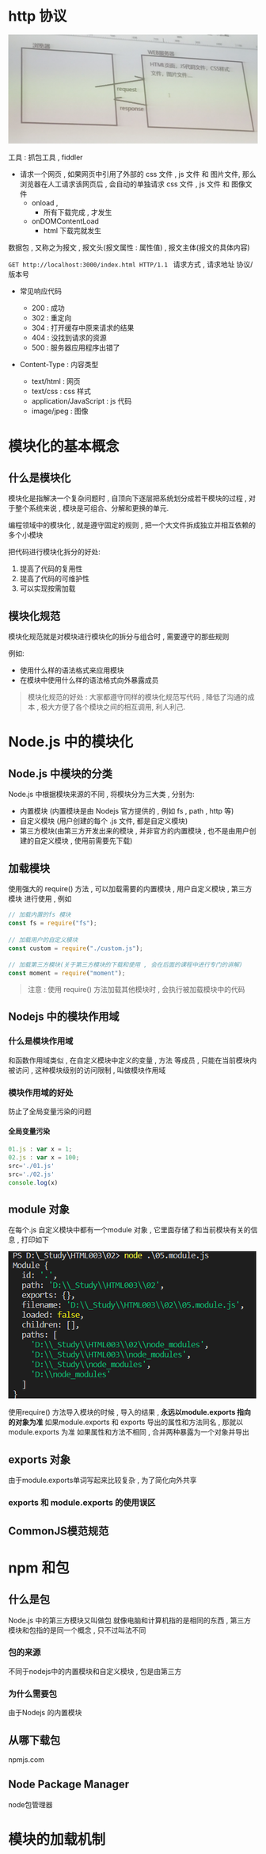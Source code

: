 # http 协议

![](../img/request%20response.png)

工具 : 抓包工具 , fiddler

-   请求一个网页 , 如果网页中引用了外部的 css 文件 , js 文件 和 图片文件, 那么浏览器在人工请求该网页后 , 会自动的单独请求 css 文件 , js 文件 和 图像文件
    -   onload ,
        -   所有下载完成 , 才发生
    -   onDOMContentLoad
        -   html 下载完就发生

数据包 , 又称之为报文 , 报文头(报文属性 : 属性值) , 报文主体(报文的具体内容)

`GET http://localhost:3000/index.html HTTP/1.1 `
请求方式 , 请求地址 协议/版本号

-   常见响应代码

    -   200 : 成功
    -   302 : 重定向
    -   304 : 打开缓存中原来请求的结果
    -   404 : 没找到请求的资源
    -   500 : 服务器应用程序出错了

-   Content-Type : 内容类型
    -   text/html : 网页
    -   text/css : css 样式
    -   application/JavaScript : js 代码
    -   image/jpeg : 图像

# 模块化的基本概念

## 什么是模块化

模块化是指解决一个复杂问题时 , 自顶向下逐层把系统划分成若干模块的过程 , 对于整个系统来说 , 模块是可组合、分解和更换的单元.

编程领域中的模块化 , 就是遵守固定的规则 , 把一个大文件拆成独立并相互依赖的多个小模块

把代码进行模块化拆分的好处:

1. 提高了代码的复用性
2. 提高了代码的可维护性
3. 可以实现按需加载

## 模块化规范

模块化规范就是对模块进行模块化的拆分与组合时 , 需要遵守的那些规则

例如:

-   使用什么样的语法格式来应用模块
-   在模块中使用什么样的语法格式向外暴露成员

> 模块化规范的好处 : 大家都遵守同样的模块化规范写代码 , 降低了沟通的成本 , 极大方便了各个模块之间的相互调用, 利人利己.

# Node.js 中的模块化

## Node.js 中模块的分类

Node.js 中根据模块来源的不同 , 将模块分为三大类 , 分别为:

-   内置模块 (内置模块是由 Nodejs 官方提供的 , 例如 fs , path , http 等)
-   自定义模块 (用户创建的每个 .js 文件, 都是自定义模块)
-   第三方模块(由第三方开发出来的模块 , 并非官方的内置模块 , 也不是由用户创建的自定义模块 , 使用前需要先下载)

## 加载模块

使用强大的 require() 方法 , 可以加载需要的内置模块 , 用户自定义模块 , 第三方模块 进行使用 , 例如

```js
// 加载内置的fs 模块
const fs = require("fs");

// 加载用户的自定义模块
const custom = require("./custom.js");

// 加载第三方模块(关于第三方模块的下载和使用 , 会在后面的课程中进行专门的讲解)
const moment = require("moment");
```

> 注意 : 使用 require() 方法加载其他模块时 , 会执行被加载模块中的代码

## Nodejs 中的模块作用域

### 什么是模块作用域

和函数作用域类似 , 在自定义模块中定义的变量 , 方法 等成员 , 只能在当前模块内被访问 , 这种模块级别的访问限制 , 叫做模块作用域

### 模块作用域的好处

防止了全局变量污染的问题

#### 全局变量污染

```js
01.js : var x = 1;
02.js : var x = 100;
src='./01.js'
src='./02.js'
console.log(x)
```

## module 对象
在每个.js 自定义模块中都有一个module
对象 , 它里面存储了和当前模块有关的信息 , 打印如下

![](../img/module.png)

使用require() 方法导入模块的时候 , 导入的结果 , **永远以module.exports 指向的对象为准**
如果module.exports 和 exports 导出的属性和方法同名 , 那就以module.exports 为准
如果属性和方法不相同 , 合并两种暴露为一个对象并导出

## exports 对象
由于module.exports单词写起来比较复杂 , 为了简化向外共享

### exports 和 module.exports 的使用误区

## CommonJS模范规范

# npm 和包
## 什么是包
Node.js 中的第三方模块又叫做包
就像电脑和计算机指的是相同的东西 , 第三方模块和包指的是同一个概念 , 只不过叫法不同
### 包的来源
不同于nodejs中的内置模块和自定义模块 , 包是由第三方

### 为什么需要包
由于Nodejs 的内置模块

## 从哪下载包
npmjs.com

## Node Package Manager
node包管理器



# 模块的加载机制
